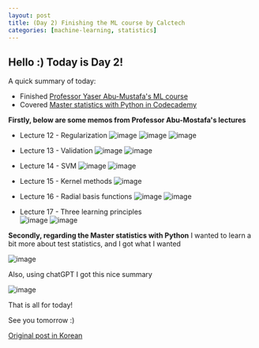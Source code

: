 ```yaml
---
layout: post
title: (Day 2) Finishing the ML course by Calctech
categories: [machine-learning, statistics]
---
```


## Hello :) Today is Day 2! 
A quick summary of today:
* Finished [Professor Yaser Abu-Mustafa's ML course](https://youtu.be/mbyG85GZ0PI?list=PLD63A284B7615313A)
* Covered [Master statistics with Python in Codecademy](https://www.codecademy.com/learn/paths/master-statistics-with-python)

**Firstly, below are some memos from Professor Abu-Mostafa's lectures**

* Lecture 12 - Regularization
![image](https://github.com/ivanstudyblog/ivanstudyblog.github.io/assets/167014511/949d7c43-8345-4f4e-afdf-fea3247957bd)
![image](https://github.com/ivanstudyblog/ivanstudyblog.github.io/assets/167014511/f837907f-943c-470d-9d6a-e1a99dc53baa)
![image](https://github.com/ivanstudyblog/ivanstudyblog.github.io/assets/167014511/b32b507b-d89f-4485-83e5-67fb6dcabf11)

* Lecture 13 - Validation
![image](https://github.com/ivanstudyblog/ivanstudyblog.github.io/assets/167014511/dc6ace62-4230-49bb-9671-a6cfe13c794a)
![image](https://github.com/ivanstudyblog/ivanstudyblog.github.io/assets/167014511/ee5d46e6-0808-4aea-b5f9-afe76c464e77)

* Lecture 14 - SVM
![image](https://github.com/ivanstudyblog/ivanstudyblog.github.io/assets/167014511/889a5e96-281c-4362-acd0-cba7a2a4ae47)
![image](https://github.com/ivanstudyblog/ivanstudyblog.github.io/assets/167014511/8b4d27e6-df41-40eb-909f-54c0d9295124)

* Lecture 15 - Kernel methods
![image](https://github.com/ivanstudyblog/ivanstudyblog.github.io/assets/167014511/9f6d7639-5028-4ce7-9803-3171922cc1ad)

* Lecture 16 - Radial basis functions
![image](https://github.com/ivanstudyblog/ivanstudyblog.github.io/assets/167014511/863aa45b-e056-49d5-a5f8-55b58033bdb9)
![image](https://github.com/ivanstudyblog/ivanstudyblog.github.io/assets/167014511/33535ab6-3503-4aac-8796-16fef4d8fe36)

* Lecture 17 - Three learning principles  
![image](https://github.com/ivanstudyblog/ivanstudyblog.github.io/assets/167014511/cab38c65-bffe-4f67-b13d-c47dcd1d52dc)
![image](https://github.com/ivanstudyblog/ivanstudyblog.github.io/assets/167014511/9f9ff29e-5ec5-453a-887c-234efa25d895)

**Secondly, regarding the Master statistics with Python**
I wanted to learn a bit more about test statistics, and I got what I wanted

![image](https://github.com/ivanstudyblog/ivanstudyblog.github.io/assets/167014511/cf621156-6e0a-448e-9adc-d0e7c129564c)

Also, using chatGPT I got this nice summary

![image](https://github.com/ivanstudyblog/ivanstudyblog.github.io/assets/167014511/b329ab53-168a-4cbf-b34c-21863a302588)

That is all for today!

See you tomorrow :)

[Original post in Korean](https://50daysml.blogspot.com/2024/01/day-2-machine-learning-course-by-caltech.html)
